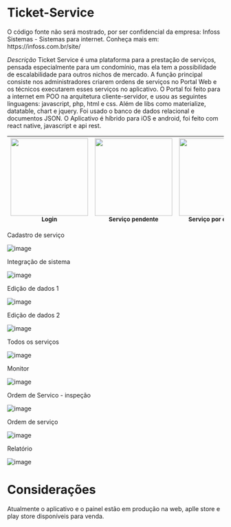 # Ticket-Service
<p color='red'> O código fonte não será mostrado, por ser confidencial da empresa: Infoss Sistemas - Sistemas para internet. Conheça mais em: https://infoss.com.br/site/
</p>

*Descrição*
Ticket Service é uma plataforma para a prestação de serviços, pensada especialmente para um condomínio, mas ela tem a possibilidade de escalabilidade para outros nichos de mercado. A função principal consiste nos administradores criarem ordens de serviços no Portal Web e os técnicos executarem esses serviços no aplicativo. 
O Portal foi feito para a internet em POO na arquitetura cliente-servidor, e usou as seguintes linguagens: javascript, php, html e css. Além de libs como materialize, datatable, chart e jquery. Foi usado o banco de dados relacional e documentos JSON. O Aplicativo é híbrido para iOS e android, foi feito com react native, javascript e api rest. 


<img src="https://play-lh.googleusercontent.com/vLBHdZZ0B3-sNfeadNuS6WL5ylZ_Wq1yeMHbHTYHDg8sqnQQXekb6g0dBRyYHORoxOA=w2560-h1440-rw" width=180 > <br> <sub> Login </sub> | <img src="https://play-lh.googleusercontent.com/X35LtQffGUivdHbWC-0uGWeDivbSBe8h-J_KL-4piZQVEo0YLtm66oL9Uxr5Yvvskmo=w2560-h1440-rw" width=180 > <br> <sub> Serviço pendente </sub> | <img src="https://play-lh.googleusercontent.com/vCwTvIaICMiPTC2AAJOBT5mqf-ACICYjywDzbGI_N5MvMgP1zLlg9cNIHa2yio0kijc=w2560-h1440-rw" width=180 > <br> <sub> Serviço por executar </sub>| <img src="https://play-lh.googleusercontent.com/nVSz7KeZh7Q99MLQ6nlQ_OCPR2wqBnC6lBg9LLzhGQclKyLKlRFlWuLcoCBLCECEPg=w2560-h1440-rw" width=180 > <br> <sub> Ver detalhes serviço </sub> | <img src="https://play-lh.googleusercontent.com/odK8hcMO-FMIG-TmqS0kV9urWoHR78bK6WtcnWIo5_UwRwag9B55ZV_78wRBfinEZZsI=w2560-h1440-rw" width=180 > <br> <sub> Executando serviço </sub>
| :---: | :---: | :---: | :---: | :---: | 

Cadastro de serviço

![image](https://github.com/MairaSantoss/Ticket-Service/assets/89280923/48716865-f3b2-4572-89eb-a0d445868752)

Integração de sistema

![image](https://github.com/MairaSantoss/Ticket-Service/assets/89280923/96b66547-d7c4-4ecf-b2b6-1c2adf590bf2)

Edição de dados 1

![image](https://github.com/MairaSantoss/Ticket-Service/assets/89280923/624eeacf-f211-41db-bb1b-df7627b4363a)

Edição de dados 2

![image](https://github.com/MairaSantoss/Ticket-Service/assets/89280923/082c3e66-1d2d-4af0-a4c0-8f4100b916a7)

Todos os serviços

![image](https://github.com/MairaSantoss/Ticket-Service/assets/89280923/097d3d0c-c90f-42af-8844-f61d45fb372b)

Monitor

![image](https://github.com/MairaSantoss/Ticket-Service/assets/89280923/aabc776b-c7a7-452f-965b-9e67da4f5325)

Ordem de Servico - inspeção

![image](https://github.com/MairaSantoss/Ticket-Service/assets/89280923/b132eaaf-5de7-49a3-8a63-0a84582b3809)

Ordem de serviço

![image](https://github.com/MairaSantoss/Ticket-Service/assets/89280923/17ea6fd3-5872-4013-b9de-19ab8432b069)

Relatório

![image](https://github.com/MairaSantoss/Ticket-Service/assets/89280923/7737b6d9-0d64-425a-8926-88c3bfab572f)
# Considerações
Atualmente o aplicativo e o painel estão em produção na web, aplle store e play store disponíveis para venda.




